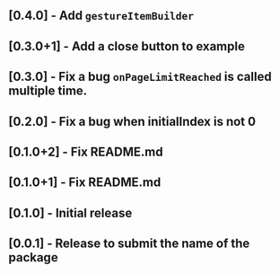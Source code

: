 ## [0.4.0] - Add `gestureItemBuilder`

## [0.3.0+1] - Add a close button to example

## [0.3.0] - Fix a bug `onPageLimitReached` is called multiple time.

## [0.2.0] - Fix a bug when initialIndex is not 0

## [0.1.0+2] - Fix README.md

## [0.1.0+1] - Fix README.md

## [0.1.0] - Initial release

## [0.0.1] - Release to submit the name of the package
